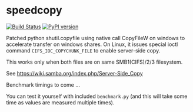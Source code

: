 speedcopy
=========

[![Build Status](https://travis-ci.com/antirotor/speedcopy.svg?branch=master)](https://travis-ci.com/antirotor/speedcopy)
[![PyPI version](https://badge.fury.io/py/speedcopy.svg)](https://badge.fury.io/py/speedcopy)

Patched python shutil.copyfile using native call CopyFileW on windows to accelerate
transfer on windows shares. On Linux, it issues special ioctl command `CIFS_IOC_COPYCHUNK_FILE` to enable server-side copy.

This works only when both files are on same SMB1(CIFS)/2/3 filesystem.

See https://wiki.samba.org/index.php/Server-Side_Copy

Benchmark timings to come ...

You can test it yourself with included `benchmark.py` (and this will take some time as values are measured multiple times).
